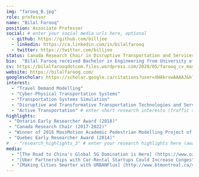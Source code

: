 ```yaml
---
img: "farooq_B.jpg"
role: professor
name: "Bilal Farooq"
position: Associate Professor
social: # enter your social media urls here, optional
  - github: https://github.com/billjee
  - linkedin: https://ca.linkedin.com/in/bilalfarooq
  - twitter: https://twitter.com/billjee
status: Canada Research Chair in Disruptive Transportation and Services
bio:  "Bilal Farooq received Bachelor in Engineering from University of Engineering and Technology and Master in Computer Science from [Lahore University of Management Sciences](https://lums.edu.pk/), both in Pakistan. He worked in software industry for several years before starting his Ph.D in Transportation Engineering at [University of Toronto](https://www.utoronto.ca/) in 2006. From 2011-2013 he did his Post-Doctoral research at [EPFL](https://epfl.ch/), Switzerland. From 2013-2017 he worked as an Assistant Professor at [Polytechnique Montréal](http://www.polymtl.ca/), where in 2014 he was awarded [Québec Early Researcher Award](http://www.frqsc.gouv.qc.ca/bourses-et-subventions/consulter-les-programmes-remplir-une-demande/bourse?id=fnc8mcbz1433940868852). In 2018 he also received the [Early Researcher Award from Ontario](https://www.ontario.ca/page/early-researcher-awards)."
cv: https://bilalfarooqdotcom.files.wordpress.com/2020/05/farooq_cv_may2020-1.pdf
website: https://bilalfarooq.com/
googlescholar: https://scholar.google.ca/citations?user=XHAkrswAAAAJ&hl=en
interest:
  - "Travel Demand Modelling"
  - "Cyber-Physical Transportation Systems"
  - "Transportation Systems Simulation"
  - "Disruptive and Transformative Transportation Technologies and Services"
  - "Active Transportation" # enter short research interests (traffic signal, CAV, etc.), optional
highlights:
 - "Ontario Early Researcher Award (2018)"
 - "Canada Research Chair (2017-2022)"
 - "Winner of 2016 MassMotion Academic Pedestrian Modelling Project of the Year, Oasys Software"
 - "Quebec Early Researcher Award (2014)"
#  - "research_highlights_3" # enter your research highlights here (awards, achievements, etc.), optional
media:
  - "[The Road to China's Global 5G Domination is Here] (https://www.ozy.com/fast-forward/the-road-to-chinas-global-5g-domination-is-here/89333) (Article)"
  - "[Uber Partnerships with Car-Rental Startups Could Increase Congestion, Expert Says] (https://www.cbc.ca/news/canada/toronto/uber-partnerships-with-car-rental-startups-could-increase-congestion-experts-say-1.4778393) (Article)" 
  - "[Making Cities Smarter with URBANFlux] (http://www.btmontreal.ca/videos/5023121711001/) (Video)"# enter <<media headlines>>, newspaper articles etc...
---
```

